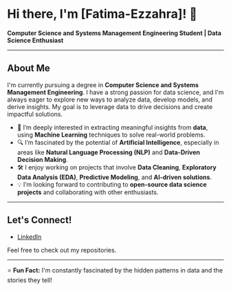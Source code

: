 # Hi there, I'm [Fatima-Ezzahra]! 👋

**Computer Science and Systems Management Engineering Student | Data Science Enthusiast**

---

## About Me

I'm currently pursuing a degree in **Computer Science and Systems Management Engineering**. I have a strong passion for data science, and I'm always eager to explore new ways to analyze data, develop models, and derive insights. My goal is to leverage data to drive decisions and create impactful solutions.

- 🌱 I’m deeply interested in extracting meaningful insights from **data**, using **Machine Learning** techniques to solve real-world problems.
- 🔍 I’m fascinated by the potential of **Artificial Intelligence**, especially in areas like **Natural Language Processing (NLP)** and **Data-Driven Decision Making**.
- 🛠️ I enjoy working on projects that involve **Data Cleaning**, **Exploratory Data Analysis (EDA)**, **Predictive Modeling**, and **AI-driven solutions**.
- 💡 I’m looking forward to contributing to **open-source data science projects** and collaborating with other enthusiasts.

---

## Let's Connect!

- [LinkedIn](https://www.linkedin.com/in/fatima-ezzahra-em-siddi/)

Feel free to check out my repositories.

---

⭐ **Fun Fact:** I'm constantly fascinated by the hidden patterns in data and the stories they tell!
